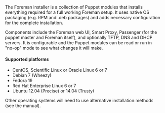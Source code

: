 
The Foreman installer is a collection of Puppet modules that installs everything required for a full working Foreman setup.  It uses native OS packaging (e.g. RPM and .deb packages) and adds necessary configuration for the complete installation.

Components include the Foreman web UI, Smart Proxy, Passenger (for the puppet master and Foreman itself), and optionally TFTP, DNS and DHCP servers.  It is configurable and the Puppet modules can be read or run in "no-op" mode to see what changes it will make.

#### Supported platforms
* CentOS, Scientific Linux or Oracle Linux 6 or 7
* Debian 7 (Wheezy)
* Fedora 19
* Red Hat Enterprise Linux 6 or 7
* Ubuntu 12.04 (Precise) or 14.04 (Trusty)

Other operating systems will need to use alternative installation methods (see the manual).
